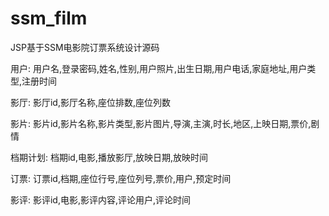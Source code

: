 # ssm_film
JSP基于SSM电影院订票系统设计源码

用户: 用户名,登录密码,姓名,性别,用户照片,出生日期,用户电话,家庭地址,用户类型,注册时间

影厅: 影厅id,影厅名称,座位排数,座位列数

影片: 影片id,影片名称,影片类型,影片图片,导演,主演,时长,地区,上映日期,票价,剧情

档期计划: 档期id,电影,播放影厅,放映日期,放映时间

订票: 订票id,档期,座位行号,座位列号,票价,用户,预定时间

影评: 影评id,电影,影评内容,评论用户,评论时间

